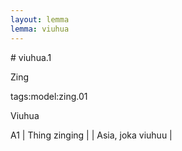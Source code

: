 ```yaml
---
layout: lemma
lemma: viuhua
---
```


<div class="sense">
# <span class="sensename">viuhua.1</span>

<span class="description">Zing</span>

tags:model:zing.01

<span class="description">Viuhua</span>

A1 | Thing zinging |   | Asia, joka viuhuu |  

</div>

